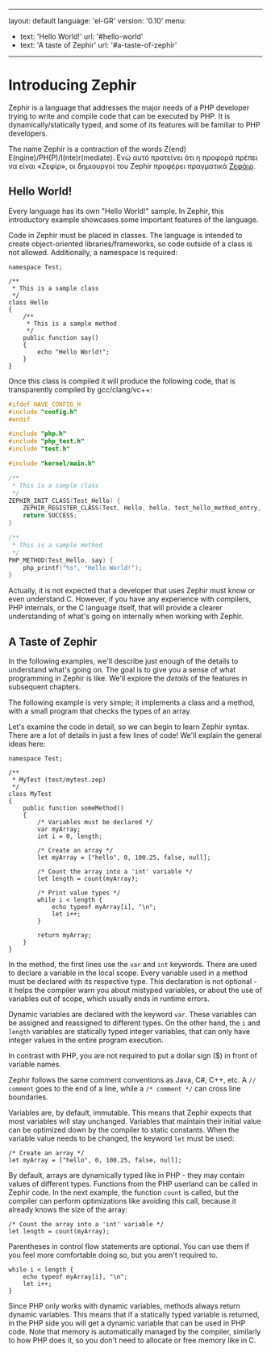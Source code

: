 * * *

layout: default language: 'el-GR' version: '0.10' menu:

- text: 'Hello World!' url: '#hello-world'
- text: 'A taste of Zephir' url: '#a-taste-of-zephir' 

* * *

# Introducing Zephir

Zephir is a language that addresses the major needs of a PHP developer trying to write and compile code that can be executed by PHP. It is dynamically/statically typed, and some of its features will be familiar to PHP developers.

The name Zephir is a contraction of the words Z(end) E(ngine)/PH(P)/I(nte)r(mediate). Ενώ αυτό προτείνει ότι η προφορά πρέπει να είναι «Ζεφίρ», οι δημιουργοί του Zephir προφέρει πραγματικά [Ζεφάιρ](http://translate.google.com/#en/en/zaefire).

<a name='hello-world'></a>

## Hello World!

Every language has its own "Hello World!" sample. In Zephir, this introductory example showcases some important features of the language.

Code in Zephir must be placed in classes. The language is intended to create object-oriented libraries/frameworks, so code outside of a class is not allowed. Additionally, a namespace is required:

```zephir
namespace Test;

/**
 * This is a sample class
 */
class Hello
{
    /**
     * This is a sample method
     */
    public function say()
    {
        echo "Hello World!";
    }
}
```

Once this class is compiled it will produce the following code, that is transparently compiled by gcc/clang/vc++:

```c
#ifdef HAVE_CONFIG_H
#include "config.h"
#endif

#include "php.h"
#include "php_test.h"
#include "test.h"

#include "kernel/main.h"

/**
 * This is a sample class
 */
ZEPHIR_INIT_CLASS(Test_Hello) {
    ZEPHIR_REGISTER_CLASS(Test, Hello, hello, test_hello_method_entry, 0);
    return SUCCESS;
}

/**
 * This is a sample method
 */
PHP_METHOD(Test_Hello, say) {
    php_printf("%s", "Hello World!");
}
```

Actually, it is not expected that a developer that uses Zephir must know or even understand C. However, if you have any experience with compilers, PHP internals, or the C language itself, that will provide a clearer understanding of what's going on internally when working with Zephir.

<a name='a-taste-of-zephir'></a>

## A Taste of Zephir

In the following examples, we'll describe just enough of the details to understand what's going on. The goal is to give you a sense of what programming in Zephir is like. We'll explore the *details* of the features in subsequent chapters.

The following example is very simple; it implements a class and a method, with a small program that checks the types of an array.

Let's examine the code in detail, so we can begin to learn Zephir syntax. There are a lot of details in just a few lines of code! We'll explain the general ideas here:

```zephir
namespace Test;

/**
 * MyTest (test/mytest.zep)
 */
class MyTest
{
    public function someMethod()
    {
        /* Variables must be declared */
        var myArray;
        int i = 0, length;

        /* Create an array */
        let myArray = ["hello", 0, 100.25, false, null];

        /* Count the array into a 'int' variable */
        let length = count(myArray);

        /* Print value types */
        while i < length {
            echo typeof myArray[i], "\n";
            let i++;
        }

        return myArray;
    }
}
```

In the method, the first lines use the `var` and `int` keywords. There are used to declare a variable in the local scope. Every variable used in a method must be declared with its respective type. This declaration is not optional - it helps the compiler warn you about mistyped variables, or about the use of variables out of scope, which usually ends in runtime errors.

Dynamic variables are declared with the keyword `var`. These variables can be assigned and reassigned to different types. On the other hand, the `i` and `length` variables are statically typed integer variables, that can only have integer values in the entire program execution.

In contrast with PHP, you are not required to put a dollar sign ($) in front of variable names.

Zephir follows the same comment conventions as Java, C#, C++, etc. A `// comment` goes to the end of a line, while a `/* comment */` can cross line boundaries.

Variables are, by default, immutable. This means that Zephir expects that most variables will stay unchanged. Variables that maintain their initial value can be optimized down by the compiler to static constants. When the variable value needs to be changed, the keyword `let` must be used:

```zephir
/* Create an array */
let myArray = ["hello", 0, 100.25, false, null];
```

By default, arrays are dynamically typed like in PHP - they may contain values of different types. Functions from the PHP userland can be called in Zephir code. In the next example, the function `count` is called, but the compiler can perform optimizations like avoiding this call, because it already knows the size of the array:

```zephir
/* Count the array into a 'int' variable */
let length = count(myArray);
```

Parentheses in control flow statements are optional. You can use them if you feel more comfortable doing so, but you aren't required to.

```zephir
while i < length {
    echo typeof myArray[i], "\n";
    let i++;
}
```

Since PHP only works with dynamic variables, methods always return dynamic variables. This means that if a statically typed variable is returned, in the PHP side you will get a dynamic variable that can be used in PHP code. Note that memory is automatically managed by the compiler, similarly to how PHP does it, so you don't need to allocate or free memory like in C.